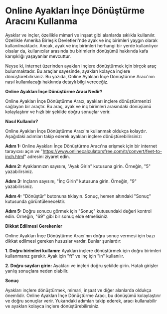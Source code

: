 Online Ayakları İnçe Dönüştürme Aracını Kullanma
================================================

Ayaklar ve inçler, özellikle mimari ve inşaat gibi alanlarda sıklıkla kullanılır. Özellikle Amerika Birleşik Devletleri'nde ayak ve inç birimleri yaygın olarak kullanılmaktadır. Ancak, ayak ve inç birimleri herhangi bir yerde kullanılıyor olsalar da, kullanıcılar arasında bu birimlerin dönüşümü hakkında kafa karışıklığı yaşayanlar mevcuttur.

Neyse ki, internet üzerinden ayakları inçlere dönüştürmek için birçok araç bulunmaktadır. Bu araçlar sayesinde, ayakları kolayca inçlere dönüştürebilirsiniz. Bu yazıda, Online Ayakları İnçe Dönüştürme Aracı'nın nasıl kullanılacağı hakkında detaylı bilgi vereceğiz.

**Online Ayakları İnçe Dönüştürme Aracı Nedir?**

Online Ayakları İnçe Dönüştürme Aracı, ayakları inçlere dönüştürmenizi sağlayan bir araçtır. Bu araç, ayak ve inç birimleri arasındaki dönüşümü kolaylaştırır ve hızlı bir şekilde doğru sonuçlar verir.

**Nasıl Kullanılır?**

Online Ayakları İnçe Dönüştürme Aracı'nı kullanmak oldukça kolaydır. Aşağıdaki adımları takip ederek ayakları inçlere dönüştürebilirsiniz:

**Adım 1:** Online Ayakları İnçe Dönüştürme Aracı'na erişmek için bir internet tarayıcısı açın ve "<https://www.onlinecalculatorsfree.com/tr/convert/feet-to-inch.html>" adresini ziyaret edin.

**Adım 2:** Ayaklarınızın sayısını, "Ayak Girin" kutusuna girin. Örneğin, "5" yazabilirsiniz.

**Adım 3:** Inçların sayısını, "İnç Girin" kutusuna girin. Örneğin, "9" yazabilirsiniz.

**Adım 4:** "Dönüştür" butonuna tıklayın. Sonuç, hemen altındaki "Sonuç" kutusunda görüntülenecektir.

**Adım 5:** Doğru sonucu görmek için "Sonuç" kutusundaki değeri kontrol edin. Örneğin, "69" gibi bir sonuç elde etmelisiniz.

**Dikkat Edilmesi Gerekenler**

Online Ayakları İnçe Dönüştürme Aracı'nın doğru sonuç vermesi için bazı dikkat edilmesi gereken hususlar vardır. Bunlar şunlardır:

**1. Doğru birimleri kullanın:** Ayakları inçlere dönüştürmek için doğru birimleri kullanmanız gerekir. Ayak için "ft" ve inç için "in" kullanılır.

**2. Doğru sayıları girin:** Ayakları ve inçleri doğru şekilde girin. Hatalı girişler yanlış sonuçlara neden olabilir.

**Sonuç**

Ayakları inçlere dönüştürmek, mimari, inşaat ve diğer alanlarda oldukça önemlidir. Online Ayakları İnçe Dönüştürme Aracı, bu dönüşümü kolaylaştırır ve doğru sonuçlar verir. Yukarıdaki adımları takip ederek, aracı kullanabilir ve ayakları kolayca inçlere dönüştürebilirsiniz.